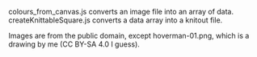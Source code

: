 colours_from_canvas.js converts an image file into an array of data.
createKnittableSquare.js converts a data array into a knitout file.

Images are from the public domain, except hoverman-01.png, which is a drawing by me (CC BY-SA 4.0 I guess).
